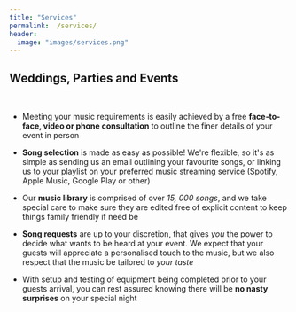 ```yaml
---
title: "Services"
permalink:  /services/
header:
  image: "images/services.png"
---
```

## Weddings, Parties and Events

<br>

- Meeting your music requirements is easily achieved by a free **face-to-face, video or phone consultation** to outline the finer details of your event in person

- **Song selection** is made as easy as possible! We're flexible, so it's as simple as sending us an email outlining your favourite songs, or linking us to your playlist on your preferred music streaming service (Spotify, Apple Music, Google Play or other)

- Our **music library** is comprised of over _15, 000 songs_, and we take special care to make sure they are edited free of explicit content to keep things family friendly if need be

- **Song requests** are up to your discretion, that gives _you_ the power to decide what wants to be heard at your event. We expect that your guests will appreciate a personalised touch to the music, but we also respect that the music be tailored to _your taste_

- With setup and testing of equipment being completed prior to your guests arrival, you can rest assured knowing there will be **no nasty surprises** on your special night
